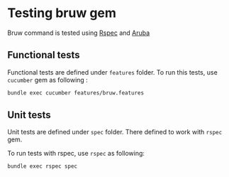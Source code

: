 # Testing bruw gem

Bruw command is tested using [Rspec](https://github.com/rspec/rspec) and [Aruba](https://github.com/cucumber/aruba)

## Functional tests

Functional tests are defined under `features` folder. To run this tests, use `cucumber` gem as following : 

```sh
bundle exec cucumber features/bruw.features
``` 

## Unit tests

Unit tests are defined under `spec` folder. There defined to work with `rspec` gem.

To run tests with rspec, use `rspec` as following: 

```sh
bundle exec rspec spec
```


